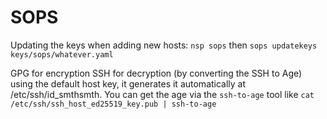 # SOPS

Updating the keys when adding new hosts: `nsp sops` then `sops updatekeys keys/sops/whatever.yaml`

GPG for encryption
SSH for decryption (by converting the SSH to Age) using the default host key, it generates it automatically at /etc/ssh/id_smthsmth. You can get the age via the `ssh-to-age` tool like `cat /etc/ssh/ssh_host_ed25519_key.pub | ssh-to-age`

